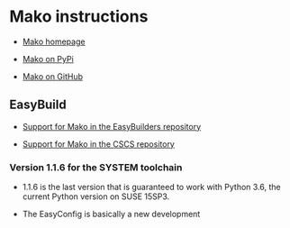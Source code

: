 # Mako instructions

-   [Mako homepage](https://www.makotemplates.org/)
    
-   [Mako on PyPi](https://pypi.org/project/Mako/)
    
-   [Mako on GitHub](https://github.com/sqlalchemy/mako)
    
    
## EasyBuild

-   [Support for Mako in the EasyBuilders repository](https://github.com/easybuilders/easybuild-easyconfigs/tree/develop/easybuild/easyconfigs/m/Mako)
    
-   [Support for Mako in the CSCS repository](https://github.com/eth-cscs/production/tree/master/easybuild/easyconfigs/m/Mako)
    
    
### Version 1.1.6 for the SYSTEM toolchain

-   1.1.6 is the last version that is guaranteed to work with Python 3.6, the
    current Python version on SUSE 15SP3.
    
-   The EasyConfig is basically a new development
    
